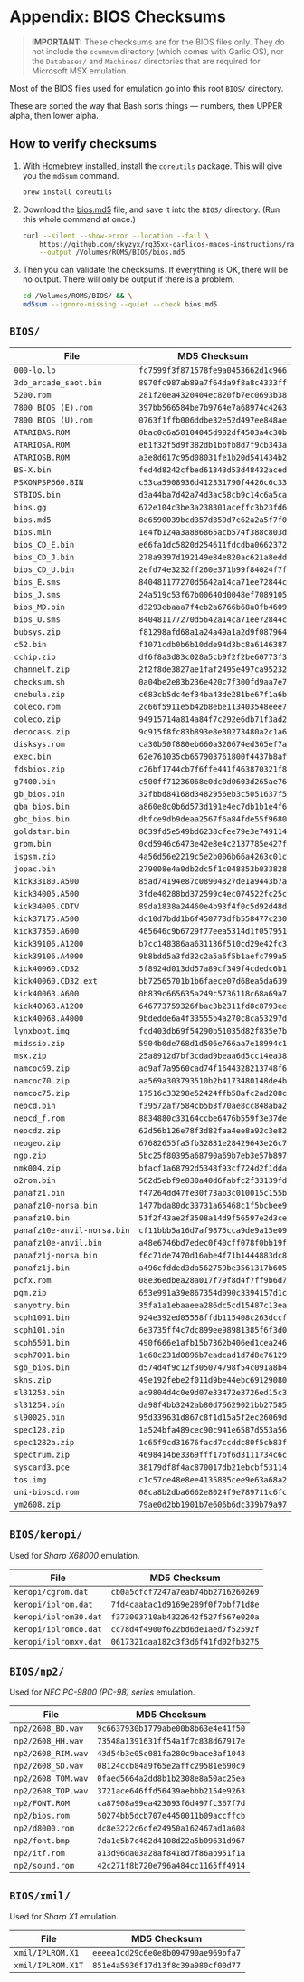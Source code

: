 # Appendix: BIOS Checksums

> **IMPORTANT:** These checksums are for the BIOS files only. They do not include the `scummvm` directory (which comes with Garlic OS), nor the `Databases/` and `Machines/` directories that are required for Microsoft MSX emulation.

Most of the BIOS files used for emulation go into this root `BIOS/` directory.

These are sorted the way that Bash sorts things — numbers, then UPPER alpha, then lower alpha.

## How to verify checksums

1. With [Homebrew] installed, install the `coreutils` package. This will give you the `md5sum` command.

    ```bash
    brew install coreutils
    ```

1. Download the [bios.md5] file, and save it into the `BIOS/` directory. (Run this whole command at once.)

    ```bash
    curl --silent --show-error --location --fail \
        https://github.com/skyzyx/rg35xx-garlicos-macos-instructions/raw/main/bios.md5 \
        --output /Volumes/ROMS/BIOS/bios.md5
    ```

1. Then you can validate the checksums. If everything is OK, there will be no output. There will only be output if there is a problem.

    ```bash
    cd /Volumes/ROMS/BIOS/ && \
    md5sum --ignore-missing --quiet --check bios.md5
    ```

## `BIOS/`

| File                        | MD5 Checksum                       |
|-----------------------------|------------------------------------|
| `000-lo.lo`                 | `fc7599f3f871578fe9a0453662d1c966` |
| `3do_arcade_saot.bin`       | `8970fc987ab89a7f64da9f8a8c4333ff` |
| `5200.rom`                  | `281f20ea4320404ec820fb7ec0693b38` |
| `7800 BIOS (E).rom`         | `397bb566584be7b9764e7a68974c4263` |
| `7800 BIOS (U).rom`         | `0763f1ffb006ddbe32e52d497ee848ae` |
| `ATARIBAS.ROM`              | `0bac0c6a50104045d902df4503a4c30b` |
| `ATARIOSA.ROM`              | `eb1f32f5d9f382db1bbfb8d7f9cb343a` |
| `ATARIOSB.ROM`              | `a3e8d617c95d08031fe1b20d541434b2` |
| `BS-X.bin`                  | `fed4d8242cfbed61343d53d48432aced` |
| `PSXONPSP660.BIN`           | `c53ca5908936d412331790f4426c6c33` |
| `STBIOS.bin`                | `d3a44ba7d42a74d3ac58cb9c14c6a5ca` |
| `bios.gg`                   | `672e104c3be3a238301aceffc3b23fd6` |
| `bios.md5`                  | `8e6590039bcd357d859d7c62a2a5f7f0` |
| `bios.min`                  | `1e4fb124a3a886865acb574f388c803d` |
| `bios_CD_E.bin`             | `e66fa1dc5820d254611fdcdba0662372` |
| `bios_CD_J.bin`             | `278a9397d192149e84e820ac621a8edd` |
| `bios_CD_U.bin`             | `2efd74e3232ff260e371b99f84024f7f` |
| `bios_E.sms`                | `840481177270d5642a14ca71ee72844c` |
| `bios_J.sms`                | `24a519c53f67b00640d0048ef7089105` |
| `bios_MD.bin`               | `d3293ebaaa7f4eb2a6766b68a0fb4609` |
| `bios_U.sms`                | `840481177270d5642a14ca71ee72844c` |
| `bubsys.zip`                | `f81298afd68a1a24a49a1a2d9f087964` |
| `c52.bin`                   | `f1071cdb0b6b10dde94d3bc8a6146387` |
| `cchip.zip`                 | `df6f8a3d83c028a5cb9f2f2be60773f3` |
| `channelf.zip`              | `2f2f8de3827ae1faf2495e497ca95232` |
| `checksum.sh`               | `0a04be2e83b236e420c7f300fd9aa7e7` |
| `cnebula.zip`               | `c683cb5dc4ef34ba43de281be67f1a6b` |
| `coleco.rom`                | `2c66f5911e5b42b8ebe113403548eee7` |
| `coleco.zip`                | `94915714a814a84f7c292e6db71f3ad2` |
| `decocass.zip`              | `9c915f8fc83b893e8e30273480a2c1a6` |
| `disksys.rom`               | `ca30b50f880eb660a320674ed365ef7a` |
| `exec.bin`                  | `62e761035cb657903761800f4437b8af` |
| `fdsbios.zip`               | `c26bf1744cb7f6ffe441f463870321f8` |
| `g7400.bin`                 | `c500ff71236068e0dc0d0603d265ae76` |
| `gb_bios.bin`               | `32fbbd84168d3482956eb3c5051637f5` |
| `gba_bios.bin`              | `a860e8c0b6d573d191e4ec7db1b1e4f6` |
| `gbc_bios.bin`              | `dbfce9db9deaa2567f6a84fde55f9680` |
| `goldstar.bin`              | `8639fd5e549bd6238cfee79e3e749114` |
| `grom.bin`                  | `0cd5946c6473e42e8e4c2137785e427f` |
| `isgsm.zip`                 | `4a56d56e2219c5e2b006b66a4263c01c` |
| `jopac.bin`                 | `279008e4a0db2dc5f1c048853b033828` |
| `kick33180.A500`            | `85ad74194e87c08904327de1a9443b7a` |
| `kick34005.A500`            | `3fde40288bd372599c4ec074522fc25c` |
| `kick34005.CDTV`            | `89da1838a24460e4b93f4f0c5d92d48d` |
| `kick37175.A500`            | `dc10d7bdd1b6f450773dfb558477c230` |
| `kick37350.A600`            | `465646c9b6729f77eea5314d1f057951` |
| `kick39106.A1200`           | `b7cc148386aa631136f510cd29e42fc3` |
| `kick39106.A4000`           | `9b8bdd5a3fd32c2a5a6f5b1aefc799a5` |
| `kick40060.CD32`            | `5f8924d013dd57a89cf349f4cdedc6b1` |
| `kick40060.CD32.ext`        | `bb72565701b1b6faece07d68ea5da639` |
| `kick40063.A600`            | `0b839c665635a249c5736118c68a69a7` |
| `kick40068.A1200`           | `646773759326fbac3b2311fd8c8793ee` |
| `kick40068.A4000`           | `9bdedde6a4f33555b4a270c8ca53297d` |
| `lynxboot.img`              | `fcd403db69f54290b51035d82f835e7b` |
| `midssio.zip`               | `5904b0de768d1d506e766aa7e18994c1` |
| `msx.zip`                   | `25a8912d7bf3cdad9beaa6d5cc14ea38` |
| `namcoc69.zip`              | `ad9af7a9560cad74f1644328213748f6` |
| `namcoc70.zip`              | `aa569a303793510b2b4173480148de4b` |
| `namcoc75.zip`              | `17516c33298e52424ffb58afc2ad208c` |
| `neocd.bin`                 | `f39572af7584cb5b3f70ae8cc848aba2` |
| `neocd_f.rom`               | `8834880c33164ccbe6476b559f3e37de` |
| `neocdz.zip`                | `62d56b126e78f3d82faa4ee8a92c3e82` |
| `neogeo.zip`                | `67682655fa5fb32831e28429643e26c7` |
| `ngp.zip`                   | `5bc25f80395a68790a69b7eb3e57b897` |
| `nmk004.zip`                | `bfacf1a68792d5348f93cf724d2f1dda` |
| `o2rom.bin`                 | `562d5ebf9e030a40d6fabfc2f33139fd` |
| `panafz1.bin`               | `f47264dd47fe30f73ab3c010015c155b` |
| `panafz10-norsa.bin`        | `1477bda80dc33731a65468c1f5bcbee9` |
| `panafz10.bin`              | `51f2f43ae2f3508a14d9f56597e2d3ce` |
| `panafz10e-anvil-norsa.bin` | `cf11bbb5a16d7af9875cca9de9a15e09` |
| `panafz10e-anvil.bin`       | `a48e6746bd7edec0f40cff078f0bb19f` |
| `panafz1j-norsa.bin`        | `f6c71de7470d16abe4f71b1444883dc8` |
| `panafz1j.bin`              | `a496cfdded3da562759be3561317b605` |
| `pcfx.rom`                  | `08e36edbea28a017f79f8d4f7ff9b6d7` |
| `pgm.zip`                   | `653e991a39e867354d090c3394157d1c` |
| `sanyotry.bin`              | `35fa1a1ebaaeea286dc5cd15487c13ea` |
| `scph1001.bin`              | `924e392ed05558ffdb115408c263dccf` |
| `scph101.bin`               | `6e3735ff4c7dc899ee98981385f6f3d0` |
| `scph5501.bin`              | `490f666e1afb15b7362b406ed1cea246` |
| `scph7001.bin`              | `1e68c231d0896b7eadcad1d7d8e76129` |
| `sgb_bios.bin`              | `d574d4f9c12f305074798f54c091a8b4` |
| `skns.zip`                  | `49e192febe2f011d9be44ebc69129080` |
| `sl31253.bin`               | `ac9804d4c0e9d07e33472e3726ed15c3` |
| `sl31254.bin`               | `da98f4bb3242ab80d76629021bb27585` |
| `sl90025.bin`               | `95d339631d867c8f1d15a5f2ec26069d` |
| `spec128.zip`               | `1a524bfa489cec90c941e6587d553a56` |
| `spec1282a.zip`             | `1c65f9cd31676facd7ccddc80f5cb83f` |
| `spectrum.zip`              | `4698414be3369fff17bf6d3111734c6c` |
| `syscard3.pce`              | `38179df8f4ac870017db21ebcbf53114` |
| `tos.img`                   | `c1c57ce48e8ee4135885cee9e63a68a2` |
| `uni-bioscd.rom`            | `08ca8b2dba6662e8024f9e789711c6fc` |
| `ym2608.zip`                | `79ae0d2bb1901b7e606b6dc339b79a97` |

## `BIOS/keropi/`

Used for _Sharp X68000_ emulation.

| File                  | MD5 Checksum                       |
|-----------------------|------------------------------------|
| `keropi/cgrom.dat`    | `cb0a5cfcf7247a7eab74bb2716260269` |
| `keropi/iplrom.dat`   | `7fd4caabac1d9169e289f0f7bbf71d8e` |
| `keropi/iplrom30.dat` | `f373003710ab4322642f527f567e020a` |
| `keropi/iplromco.dat` | `cc78d4f4900f622bd6de1aed7f52592f` |
| `keropi/iplromxv.dat` | `0617321daa182c3f3d6f41fd02fb3275` |

## `BIOS/np2/`

Used for _NEC PC-9800 (PC-98) series_ emulation.

| File               | MD5 Checksum                       |
|--------------------|------------------------------------|
| `np2/2608_BD.wav`  | `9c6637930b1779abe00b8b63e4e41f50` |
| `np2/2608_HH.wav`  | `73548a1391631ff54a1f7c838d67917e` |
| `np2/2608_RIM.wav` | `43d54b3e05c081fa280c9bace3af1043` |
| `np2/2608_SD.wav`  | `08124ccb84a9f65e2affc29581e690c9` |
| `np2/2608_TOM.wav` | `0faed5664a2dd8b1b2308e8a50ac25ea` |
| `np2/2608_TOP.wav` | `3721ace646ffd56439aebbb2154e9263` |
| `np2/FONT.ROM`     | `ca87908a99ea423093f6d497fc367f7d` |
| `np2/bios.rom`     | `50274bb5dcb707e4450011b09accffcb` |
| `np2/d8000.rom`    | `dc8e3222c6cfe24950a162467ad1a608` |
| `np2/font.bmp`     | `7da1e5b7c482d4108d22a5b09631d967` |
| `np2/itf.rom`      | `a13d96da03a28af8418d7f86ab951f1a` |
| `np2/sound.rom`    | `42c271f8b720e796a484cc1165ff4914` |

## `BIOS/xmil/`

Used for _Sharp X1_ emulation.

| File              | MD5 Checksum                       |
|-------------------|------------------------------------|
| `xmil/IPLROM.X1`  | `eeeea1cd29c6e0e8b094790ae969bfa7` |
| `xmil/IPLROM.X1T` | `851e4a5936f17d13f8c39a980cf00d77` |

[bios.md5]: https://github.com/skyzyx/rg35xx-garlicos-macos-instructions/raw/main/bios.md5
[Homebrew]: https://mac.install.guide/homebrew/index.html
